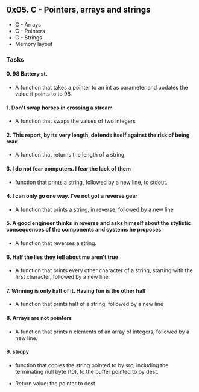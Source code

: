 ## 0x05. C - Pointers, arrays and strings

* C - Arrays
* C - Pointers
* C - Strings
* Memory layout

### Tasks

#### 0. 98 Battery st.

* A function that takes a pointer to an int as parameter and updates the value it points to to 98.

#### 1. Don't swap horses in crossing a stream

* A function that swaps the values of two integers

#### 2. This report, by its very length, defends itself against the risk of being read

* A function that returns the length of a string.

#### 3. I do not fear computers. I fear the lack of them

* function that prints a string, followed by a new line, to stdout.

#### 4. I can only go one way. I've not got a reverse gear

* A function that prints a string, in reverse, followed by a new line

#### 5. A good engineer thinks in reverse and asks himself about the stylistic consequences of the components and systems he proposes

* A function that reverses a string.

#### 6. Half the lies they tell about me aren't true

* A function that prints every other character of a string, starting with the first character, followed by a new line.

#### 7. Winning is only half of it. Having fun is the other half

* A function that prints half of a string, followed by a new line

#### 8. Arrays are not pointers

* A function that prints n elements of an array of integers, followed by a new line.

#### 9. strcpy

*  function that copies the string pointed to by src, including the terminating null byte (\0), to the buffer pointed to by dest.

* Return value: the pointer to dest

